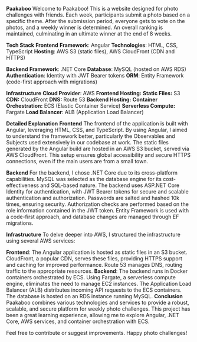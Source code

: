 **Paakaboo**
Welcome to Paakaboo! This is a website designed for photo challenges with friends. Each week, participants submit a photo based on a specific theme. After the submission period, everyone gets to vote on the photos, and a weekly winner is determined. An overall ranking is maintained, culminating in an ultimate winner at the end of 8 weeks.

**Tech Stack**
**Frontend**
**Framework**: Angular
**Technologies**: HTML, CSS, TypeScript
**Hosting**: AWS S3 (static files), AWS CloudFront (CDN and HTTPS)

**Backend**
**Framework**: .NET Core
**Database**: MySQL (hosted on AWS RDS)
**Authentication**: Identity with JWT Bearer tokens
**ORM**: Entity Framework (code-first approach with migrations)

**Infrastructure**
**Cloud Provider**: AWS
**Frontend Hosting:**
**Static Files:** S3
**CDN:** CloudFront
**DNS:** Route 53
**Backend Hosting:**
**Container Orchestration:** ECS (Elastic Container Service)
**Serverless Compute:** Fargate
**Load Balancer**: ALB (Application Load Balancer)

**Detailed Explanation**
**Frontend**
The frontend of the application is built with Angular, leveraging HTML, CSS, and TypeScript. By using Angular, I aimed to understand the framework better, particularly the Observables and Subjects used extensively in our codebase at work. The static files generated by the Angular build are hosted in an AWS S3 bucket, served via AWS CloudFront. This setup ensures global accessibility and secure HTTPS connections, even if the main users are from a small town.

**Backend**
For the backend, I chose .NET Core due to its cross-platform capabilities. MySQL was selected as the database engine for its cost-effectiveness and SQL-based nature. The backend uses ASP.NET Core Identity for authentication, with JWT Bearer tokens for secure and scalable authentication and authorization. Passwords are salted and hashed 10k times, ensuring security. Authorization checks are performed based on the role information contained in the JWT token. Entity Framework is used with a code-first approach, and database changes are managed through EF migrations.

**Infrastructure**
To delve deeper into AWS, I structured the infrastructure using several AWS services:

**Frontend**: The Angular application is hosted as static files in an S3 bucket. CloudFront, a popular CDN, serves these files, providing HTTPS support and caching for improved performance. Route 53 manages DNS, routing traffic to the appropriate resources.
**Backend**: The backend runs in Docker containers orchestrated by ECS. Using Fargate, a serverless compute engine, eliminates the need to manage EC2 instances. The Application Load Balancer (ALB) distributes incoming API requests to the ECS containers. The database is hosted on an RDS instance running MySQL.
**Conclusion**
Paakaboo combines various technologies and services to provide a robust, scalable, and secure platform for weekly photo challenges. This project has been a great learning experience, allowing me to explore Angular, .NET Core, AWS services, and container orchestration with ECS.

Feel free to contribute or suggest improvements. Happy photo challenges!
